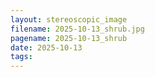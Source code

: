 ```yaml
---
layout: stereoscopic_image
filename: 2025-10-13_shrub.jpg
pagename: 2025-10-13_shrub
date: 2025-10-13
tags:
---
```


